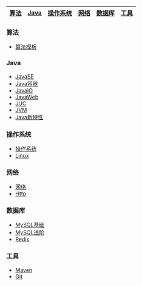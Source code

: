 | [算法](#算法) | [Java](#java) | [操作系统](#操作系统) | [网络](#网络) | [数据库](#数据库) | [工具](#工具) |
| --- | --- | --- | --- | --- | --- |



### 算法

* [算法模板](notes/Algorithms/Algorithm.md)
### Java
* [JavaSE](notes/Java/JavaSE.md)
* [Java容器](notes/Java/JavaContainer.md)
* [JavaIO](notes/Java/JavaIO.md)
* [JavaWeb](notes/Java/JavaWeb.md)
* [JUC](notes/Java/JUC.md)
* [JVM](notes/Java/JVM.md)
* [Java新特性](notes/Java/JavaNew.md)

### 操作系统
* [操作系统](notes/OS/OS.md)
* [Linux](notes/OS/Linux.md)

### 网络
* [网络](notes/netWork/NetWork.md)
* [Http](notes/netWork/Http.md)

### 数据库

* [MySQL基础](notes/Database/MySQLBase.md)
* [MySQL进阶](notes/Database/MySQL.md)
* [Redis](notes/Database/Redis.md)

### 工具

* [Maven](notes/Tools/Maven.md)
* [Git](notes/Tools/Git.md)

